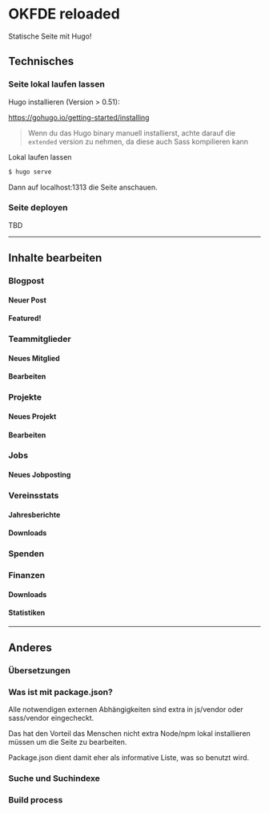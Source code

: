 # OKFDE reloaded

Statische Seite mit Hugo!

## Technisches

### Seite lokal laufen lassen

Hugo installieren (Version > 0.51):

https://gohugo.io/getting-started/installing

> Wenn du das Hugo binary manuell installierst, achte darauf die `extended` version zu nehmen, da diese auch Sass kompilieren kann

Lokal laufen lassen

``` bash
$ hugo serve
```

Dann auf localhost:1313  die Seite anschauen.

### Seite deployen

TBD

---

## Inhalte bearbeiten

### Blogpost

#### Neuer Post

#### Featured!

### Teammitglieder

#### Neues Mitglied

#### Bearbeiten

### Projekte

#### Neues Projekt

#### Bearbeiten

### Jobs

#### Neues Jobposting


### Vereinsstats

#### Jahresberichte

#### Downloads

### Spenden

### Finanzen

#### Downloads

#### Statistiken

---

## Anderes

### Übersetzungen


### Was ist mit package.json?

Alle notwendigen externen Abhängigkeiten sind extra in js/vendor oder sass/vendor eingecheckt.

Das hat den Vorteil das Menschen nicht extra Node/npm lokal installieren müssen um die Seite zu bearbeiten.

Package.json dient damit eher als informative Liste, was so benutzt wird.

### Suche und Suchindexe

### Build process

